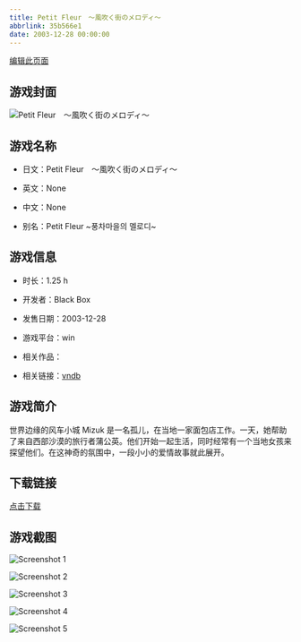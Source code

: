 ```yaml
---
title: Petit Fleur　～風吹く街のメロディ～
abbrlink: 35b566e1
date: 2003-12-28 00:00:00
---
```

[编辑此页面](https://github.com/ACG-3/ADV3-source/blob/main/source/_posts/Petit%20Fleur%E3%80%80%EF%BD%9E%E9%A2%A8%E5%90%B9%E3%81%8F%E8%A1%97%E3%81%AE%E3%83%A1%E3%83%AD%E3%83%87%E3%82%A3%EF%BD%9E.md)

## 游戏封面

![Petit Fleur　～風吹く街のメロディ～](https://pan.timero.xyz/d/onedrive/img_lib_001/Petit%20Fleur%E3%80%80%EF%BD%9E%E9%A2%A8%E5%90%B9%E3%81%8F%E8%A1%97%E3%81%AE%E3%83%A1%E3%83%AD%E3%83%87%E3%82%A3%EF%BD%9E_cover.avif)


## 游戏名称

- 日文：Petit Fleur　～風吹く街のメロディ～
- 英文：None
- 中文：None

- 别名：Petit Fleur ~풍차마을의 멜로디~


## 游戏信息

- 时长：1.25 h
- 开发者：Black Box
- 发售日期：2003-12-28
- 游戏平台：win
- 相关作品：

- 相关链接：[vndb](https://vndb.org/v5944)


## 游戏简介

世界边缘的风车小城
Mizuk 是一名孤儿，在当地一家面包店工作。一天，她帮助了来自西部沙漠的旅行者蒲公英。他们开始一起生活，同时经常有一个当地女孩来探望他们。在这神奇的氛围中，一段小小的爱情故事就此展开。




## 下载链接

[点击下载](https://pan.timero.xyz/onedrive/adv_lib_001/Petit%20Fleur%E3%80%80%EF%BD%9E%E9%A2%A8%E5%90%B9%E3%81%8F%E8%A1%97%E3%81%AE%E3%83%A1%E3%83%AD%E3%83%87%E3%82%A3%EF%BD%9E)


## 游戏截图


![Screenshot 1](https://pan.timero.xyz/d/onedrive/img_lib_001/Petit%20Fleur%E3%80%80%EF%BD%9E%E9%A2%A8%E5%90%B9%E3%81%8F%E8%A1%97%E3%81%AE%E3%83%A1%E3%83%AD%E3%83%87%E3%82%A3%EF%BD%9E_Screenshot_1.avif)

![Screenshot 2](https://pan.timero.xyz/d/onedrive/img_lib_001/Petit%20Fleur%E3%80%80%EF%BD%9E%E9%A2%A8%E5%90%B9%E3%81%8F%E8%A1%97%E3%81%AE%E3%83%A1%E3%83%AD%E3%83%87%E3%82%A3%EF%BD%9E_Screenshot_2.avif)

![Screenshot 3](https://pan.timero.xyz/d/onedrive/img_lib_001/Petit%20Fleur%E3%80%80%EF%BD%9E%E9%A2%A8%E5%90%B9%E3%81%8F%E8%A1%97%E3%81%AE%E3%83%A1%E3%83%AD%E3%83%87%E3%82%A3%EF%BD%9E_Screenshot_3.avif)

![Screenshot 4](https://pan.timero.xyz/d/onedrive/img_lib_001/Petit%20Fleur%E3%80%80%EF%BD%9E%E9%A2%A8%E5%90%B9%E3%81%8F%E8%A1%97%E3%81%AE%E3%83%A1%E3%83%AD%E3%83%87%E3%82%A3%EF%BD%9E_Screenshot_4.avif)

![Screenshot 5](https://pan.timero.xyz/d/onedrive/img_lib_001/Petit%20Fleur%E3%80%80%EF%BD%9E%E9%A2%A8%E5%90%B9%E3%81%8F%E8%A1%97%E3%81%AE%E3%83%A1%E3%83%AD%E3%83%87%E3%82%A3%EF%BD%9E_Screenshot_5.avif)


